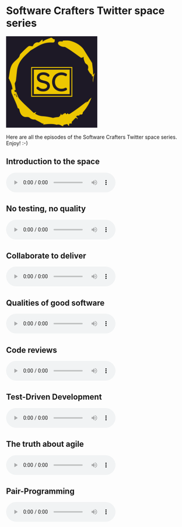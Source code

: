 # Software Crafters Twitter space series

<img src="https://github.com/dmoka/software-crafters/blob/main/sc-logo.png" width="250" height="250" />


Here are all the episodes of the Software Crafters Twitter space series. Enjoy! :-)

## Introduction to the space
<audio controls>
  <source src="https://github.com/dmoka/software-crafters/blob/main/Software-Crafters-Introduction-to-the-space.mp3?raw=true" type="audio/mp3">
</audio>

## No testing, no quality
<audio controls>
  <source src="https://github.com/dmoka/software-crafters/blob/main/Software-Crafters-No-testing-no-quality.mp3?raw=true" type="audio/mp3">
</audio>

## Collaborate to deliver
<audio controls>
  <source src="https://github.com/dmoka/software-crafters/blob/main/Software-Crafters-Collaborate-to-deliver.mp3?raw=true" type="audio/mp3">
</audio>

## Qualities of good software
<audio controls>
  <source src="https://github.com/dmoka/software-crafters/blob/main/Software-Crafters-Qualities-of-good-software.mp3?raw=true" type="audio/mp3">
</audio>

## Code reviews
<audio controls>
  <source src="https://github.com/dmoka/software-crafters/blob/main/Software-Crafters-Code-reviews.mp3?raw=true" type="audio/mp3">
</audio>

## Test-Driven Development
<audio controls>
  <source src="https://github.com/dmoka/software-crafters/blob/main/Software-Crafters-TDD.mp3?raw=true" type="audio/mp3">
</audio>

## The truth about agile
<audio controls>
  <source src="https://github.com/dmoka/software-crafters/blob/main/Software-Crafters-Truth-about-agile.mp3?raw=true" type="audio/mp3">
</audio>

## Pair-Programming
<audio controls>
  <source src="https://github.com/dmoka/software-crafters/blob/main/Software-Crafters-Pair-Programming.mp3?raw=true" type="audio/mp3">
</audio>
